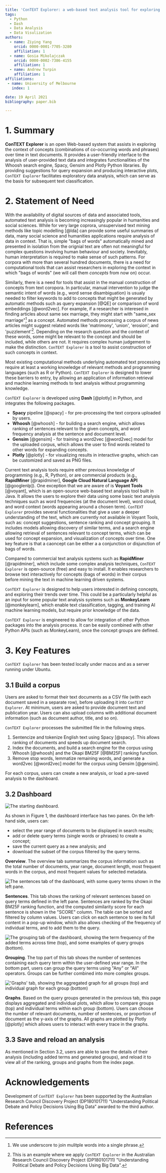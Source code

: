 ```yaml
---
title: 'ConTEXT Explorer: a web-based text analysis tool for exploring and visualizing concepts across time'
tags:
  - Python
  - Dash
  - Data Analysis
  - Data Visulization
authors:
  - name: Ziying Yang
    orcid: 0000-0001-7705-3280
    affiliation: 1
  - name: Gosia Mikolajczak
    orcid: 0000-0002-7386-4155
    affiliation: 1
  - name: Andrew Turpin
    affiliation: 1
affiliations:
 - name: University of Melbourne
   index: 1

date: 19 April 2021
bibliography: paper.bib

---
```




# 1. Summary

**ConTEXT Explorer** is an open Web-based system that assists in exploring the context of concepts (combinations of co-occurring words and phrases) over time in text documents. It provides a user-friendly interface to the analysis of user-provided text data and integrates functionalities of the Whoosh search engine, Spacy, Gensim and Plotly Python libraries. By providing suggestions for query expansion and producing interactive plots, `ConTEXT Explorer` facilitates exploratory data analysis, which can serve as the basis for subsequent text classification.

# 2. Statement of Need

With the availability of digital sources of data and associated tools, automated text analysis is becoming increasingly popular in humanities and social sciences. While for very large coprora, unsupervised text mining methods like topic modelling [@lda] can provide some useful summaries of data, many social science and humanities applications require analysis of data in context. That is, simple "bags of words" automatically mined and presented in isolation from the orignial text are often not meaningful for complex questions involving human behaviour and society. Inevitably, human interpretation is required to make sense of such patterns. For corpora with more than several hundred documents, there is a need for computational tools that can assist researchers in exploring the context in which "bags of words" (we will call them <em>concepts</em> from now on) occur. 

Similarly, there is a need for tools that assist in the manual construction of concepts from text coropora. In particular, manual intervention to judge the semantic intent of words (e.g., word sense disambiguation) is usualy needed to filter keywords to add to concepts that might be generated by automatic methods such as query expansion [@QE] or comparison of word embeddings [@word2vec]. For example, if a researcher is interesed in finding articles about same sex marriage, they might start with "same_sex marriage"[^1] as a concept. Automated methods processing a corpus of news articles might suggest related words like 'matrimony', 'union', 'erosion', and 'puzzlement'[^2]. Depending on the research question and the context of these words, some might be relevant to the concept and should be included, while others are not. It requires complex human judgement to make the distinction. `ConTEXT Explorer` is a tool to assist construction of such concepts in context.

[^1]: We use underscore to join mulitple words into a single phrase.
[^2]: This is an example where we apply `ConTEXT Explorer` in the Australian Research Council Discovery Project (DP180101711) "Understanding Political Debate and Policy Decisions Using Big Data".

Most existing computational methods underlying automated text processing require at least a working knowledge of relevant methods and programming languages (such as R or Python). `ConTEXT Explorer` is designed to lower these barriers to entry, by allowing an application of information retrieval and machine learning methods to text analysis without programming knowledge. 

`ConTEXT Explorer` is developed using **Dash** [@plotly] in Python, and integrates the following packages.

- **Spacy** pipeline [@spacy] - for pre-processing the text corpora uploaded by users.
- **Whoosh** [@whoosh] - for building a search engine, which allows ranking of sentences relevant to the given concepts, and word frequency analysis at the sentence and document level.
- **Gensim** [@gensim] - for training a word2vec [@word2vec] model for the uploaded corpus, which allows the user to find words related to other words for expanding concepts.
- **Plotly** [@plotly] - for visualizing results in interactive graphs, which can be customized and saved as PNG files.

Current text analysis tools require either previous knowledge of programming (e.g., R, Python), or are commercial products (e.g., **RapidMiner** [@rapidminer], **Google Cloud Natural Language API** [@googlenlp]). One exception that we are aware of is **Voyant Tools** [@voyant], which is an open-source web-based text analysis tool built in Java. It allows the users to explore their data using some basic text analysis techniques such as word frequencies (at the document level), word cloud, and word context (words appearing around a chosen term). `ConTEXT Explorer` provides several functionalities that give a user a deeper understanding of the text, which are currently not available in Voyant Tools, such as: concept suggestions, sentence ranking and concept grouping. 
It includes models allowing discovery of similar terms, and a search engine allowing retrieval of sentences relevant to concept terms, which can be used for concept expansion, and visualization of concepts over time. One key feature is that a caoncept can be either a a conjunction or disjunction of bags of words.

Compared to commercial text analysis systems such as **RapidMiner** [@rapidminer], which include some complex analysis techniques, `ConTEXT Explorer` is open-source (free) and easy to install. It enables researchers to browse text interactively for concepts (bags of words) in their corpus before mining the text in machine learning driven systems.

`ConTEXT Explorer` is designed to help users interested in defining concepts, and exploring their trends over time. This could be a particularly helpful as an input for some popular text analysis systems such as **MonkeyLearn** [@monkeylearn], which enable text classification, tagging, and training AI machine learning models, but require prior knowledge of the data. 

`ConTEXT Explorer` is engineered to allow for integration of other Python packages into the analysis process. It can be easily combined with other Python APIs (such as MonkeyLearn), once the concept groups are defined.

 

# 3. Key Features

`ConTEXT Explorer` has been tested locally under macos and as a server running under Ubuntu.

## 3.1 Build a corpus

Users are asked to format their text documents as a CSV file (with each document saved in a separate row), before uploading it into `ConTEXT Explorer`. At minimum, users are asked to provide document text and publication year. Users can also upload columns with additional document information (such as document author, title, and so on).

`ConTEXT Explorer` processes the submitted file in the following steps.

1. Sentencize and tokenize English text using Spacy [@spacy]. This allows ranking of documents and speeds up document search.
2. Index the documents, and build a search engine for the corpus using Whoosh [@whoosh] and the Okapi BM25F [@BM25F] ranking function.
3. Remove stop words, lemmatize remaining words, and generate a word2vec [@word2vec] model for the corpus using Gensim [@gensim]. 

For each corpus, users can create a new analysis, or load a pre-saved analysis to the dashboard. 

## 3.2 Dashboard
![The starting dashboard.](https://paper-attachments.dropbox.com/s_BF58715651395C8B59D508B9A7AFBDF87128C0D6732F3C5CB80FFC81F0067860_1618206868822_overview.png)

As shown in Figure 1, the dashboard interface has two panes. On the left-hand side, users can: 

- select the year range of documents to be displayed in search results;
- add or delete query terms (single words or phrases) to create a concept;
- save the current query as a new analysis; and
- download the subset of the corpus filtered by the query terms.

**Overview**. The overview tab summarizes the corpus information such as the total number of documents, year range, document length, most frequent words in the corpus, and most frequent values for selected metadata.

![The sentences tab of the dashboard, with some query terms shown in the left pane.](https://paper-attachments.dropbox.com/s_BF58715651395C8B59D508B9A7AFBDF87128C0D6732F3C5CB80FFC81F0067860_1618211302082_sentences.png)

**Sentences**. This tab shows the ranking of relevant sentences based on query terms defined in the left pane. Sentences are ranked by the Okapi BM25F ranking function, and the computed similarity score for each sentence is shown in the "SCORE" column. The table can be sorted and filtered by column values. Users can click on each sentence to see its full content in a pop-up window, which also allows checking of the frequency of individual terms, and to add them to the query.

![The grouping tab of the dashboard, showing the term frequency of the added terms across time (top), and some examples of query groups (bottom).](https://paper-attachments.dropbox.com/s_BF58715651395C8B59D508B9A7AFBDF87128C0D6732F3C5CB80FFC81F0067860_1618281338713_grouping.png)

**Grouping**. The top part of this tab shows the number of sentences containing each query term within the user-defined year range. In the bottom part, users can group the query terms using "Any" or "All" operators. Groups can be further combined into more complex groups.

!['Graphs' tab, showing the aggregated graph for all groups (top) and individual graph for each group (bottom)](https://paper-attachments.dropbox.com/s_BF58715651395C8B59D508B9A7AFBDF87128C0D6732F3C5CB80FFC81F0067860_1618282796027_graphs.png)

**Graphs**. Based on the query groups generated in the previous tab, this page displays aggregated and individual plots, which allow to compare groups (top) and individual terms within each group (bottom). Users can choose the number of relevant documents, number of sentences, or proportion of document as the y-axis of the graphs. All graphs are plotted by Plotly [@plotly] which allows users to interact with every trace in the graphs.

## 3.3 Save and reload an analysis

As mentioned in Section 3.2, users are able to save the details of their analysis (including added terms and generated groups), and reload it to view all of the ranking, groups and graphs from the index page.


# Acknowledgements
Development of `ConTEXT Explorer` has been supported by the Australian Research Council Discovery Project (DP180101711) “Understanding Political Debate and Policy Decisions Using Big Data” awarded to the third author.

# References
